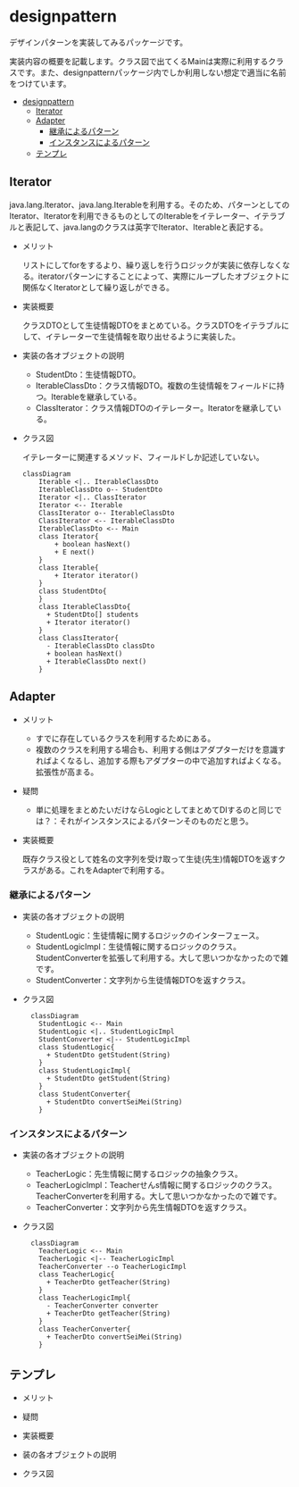 # designpattern

デザインパターンを実装してみるパッケージです。

実装内容の概要を記載します。クラス図で出てくるMainは実際に利用するクラスです。また、designpatternパッケージ内でしか利用しない想定で適当に名前をつけています。

- [designpattern](#designpattern)
  - [Iterator](#iterator)
  - [Adapter](#adapter)
    - [継承によるパターン](#継承によるパターン)
    - [インスタンスによるパターン](#インスタンスによるパターン)
  - [テンプレ](#テンプレ)

## Iterator

java.lang.Iterator、java.lang.Iterableを利用する。そのため、パターンとしてのIterator、Iteratorを利用できるものとしてのIterableをイテレーター、イテラブルと表記して、java.langのクラスは英字でIterator、Iterableと表記する。

- メリット

  リストにしてforをするより、繰り返しを行うロジックが実装に依存しなくなる。iteratorパターンにすることによって、実際にループしたオブジェクトに関係なくIteratorとして繰り返しができる。

- 実装概要

  クラスDTOとして生徒情報DTOをまとめている。クラスDTOをイテラブルにして、イテレーターで生徒情報を取り出せるように実装した。

- 実装の各オブジェクトの説明

  - StudentDto：生徒情報DTO。
  - IterableClassDto：クラス情報DTO。複数の生徒情報をフィールドに持つ。Iterableを継承している。
  - ClassIterator：クラス情報DTOのイテレーター。Iteratorを継承している。

- クラス図

  イテレーターに関連するメソッド、フィールドしか記述していない。

  ```mermaid
  classDiagram
      Iterable <|.. IterableClassDto
      IterableClassDto o-- StudentDto
      Iterator <|.. ClassIterator
      Iterator <-- Iterable
      ClassIterator o-- IterableClassDto
      ClassIterator <-- IterableClassDto
      IterableClassDto <-- Main
      class Iterator{
          + boolean hasNext()
          + E next()
      }
      class Iterable{
          + Iterator iterator()
      }
      class StudentDto{
      }
      class IterableClassDto{
        + StudentDto[] students
        + Iterator iterator()
      }
      class ClassIterator{
        - IterableClassDto classDto
        + boolean hasNext()
        + IterableClassDto next()
      }
  ```

## Adapter

- メリット

  - すでに存在しているクラスを利用するためにある。
  - 複数のクラスを利用する場合も、利用する側はアダプターだけを意識すればよくなるし、追加する際もアダプターの中で追加すればよくなる。拡張性が高まる。

- 疑問

  - 単に処理をまとめたいだけならLogicとしてまとめてDIするのと同じでは？：それがインスタンスによるパターンそのものだと思う。

- 実装概要

  既存クラス役として姓名の文字列を受け取って生徒(先生)情報DTOを返すクラスがある。これをAdapterで利用する。

### 継承によるパターン

- 実装の各オブジェクトの説明

  - StudentLogic：生徒情報に関するロジックのインターフェース。
  - StudentLogicImpl：生徒情報に関するロジックのクラス。StudentConverterを拡張して利用する。大して思いつかなかったので雑です。
  - StudentConverter：文字列から生徒情報DTOを返すクラス。

- クラス図

  ```mermaid
    classDiagram
      StudentLogic <-- Main
      StudentLogic <|.. StudentLogicImpl
      StudentConverter <|-- StudentLogicImpl
      class StudentLogic{
        + StudentDto getStudent(String)
      }
      class StudentLogicImpl{
        + StudentDto getStudent(String)
      }
      class StudentConverter{
        + StudentDto convertSeiMei(String)
      }
  ```

### インスタンスによるパターン

- 実装の各オブジェクトの説明

  - TeacherLogic：先生情報に関するロジックの抽象クラス。
  - TeacherLogicImpl：Teacherせんs情報に関するロジックのクラス。TeacherConverterを利用する。大して思いつかなかったので雑です。
  - TeacherConverter：文字列から先生情報DTOを返すクラス。

- クラス図

  ```mermaid
    classDiagram
      TeacherLogic <-- Main
      TeacherLogic <|-- TeacherLogicImpl
      TeacherConverter --o TeacherLogicImpl
      class TeacherLogic{
        + TeacherDto getTeacher(String)
      }
      class TeacherLogicImpl{
        - TeacherConverter converter
        + TeacherDto getTeacher(String)
      }
      class TeacherConverter{
        + TeacherDto convertSeiMei(String)
      }
  ```

## テンプレ

- メリット

- 疑問

- 実装概要

- 装の各オブジェクトの説明

- クラス図
